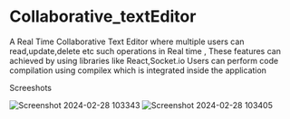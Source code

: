 # Collaborative_textEditor

A Real Time Collaborative Text Editor where multiple users can read,update,delete etc such operations in Real time , These features can achieved by using libraries like React,Socket.io
Users can perform code compilation using compilex which is integrated inside the application

Screeshots 

![Screenshot 2024-02-28 103343](https://github.com/Aditya-jain-0/Collaborative_Online_Editor/assets/121765931/6118f631-a6de-47dc-be73-afe29607f55f)
![Screenshot 2024-02-28 103405](https://github.com/Aditya-jain-0/Collaborative_Online_Editor/assets/121765931/70bd7f47-0b00-4249-b9ec-de4c26c5697b)
